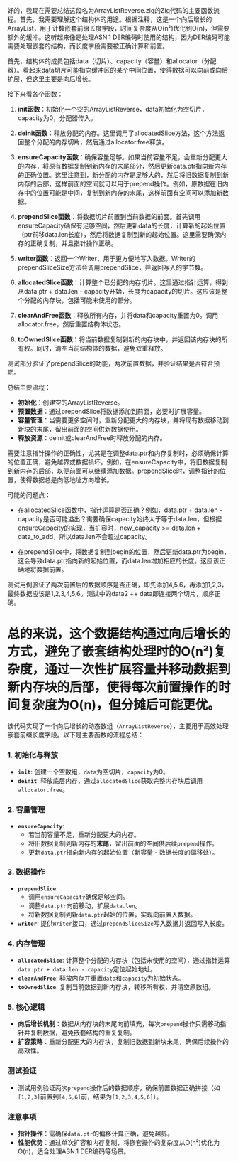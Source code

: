 好的，我现在需要总结这段名为ArrayListReverse.zig的Zig代码的主要函数流程。首先，我需要理解这个结构体的用途。根据注释，这是一个向后增长的ArrayList，用于计数嵌套前缀长度字段，时间复杂度从O(n²)优化到O(n)，但需要额外的缓冲。这听起来像是处理ASN.1 DER编码时使用的结构，因为DER编码可能需要处理嵌套的结构，而长度字段需要被正确计算和前置。

首先，结构体的成员包括data（切片）、capacity（容量）和allocator（分配器）。看起来data切片可能指向缓冲区的某个中间位置，使得数据可以向前或向后扩展，但这里主要是向后增长。

接下来看各个函数：

1. **init函数**：初始化一个空的ArrayListReverse，data初始化为空切片，capacity为0，分配器传入。

2. **deinit函数**：释放分配的内存。这里调用了allocatedSlice方法，这个方法返回整个分配的内存切片，然后通过allocator.free释放。

3. **ensureCapacity函数**：确保容量足够。如果当前容量不足，会重新分配更大的内存，将原有数据复制到新内存的末尾部分，然后更新data.ptr指向新内存的正确位置。这里注意到，新分配的内存是足够大的，然后将旧数据复制到新内存的后部，这样前面的空间就可以用于prepend操作。例如，原数据在旧内存中的位置可能是中间，复制到新内存的末尾，这样前面有空间可以添加新数据。

4. **prependSlice函数**：将数据切片前置到当前数据的前面。首先调用ensureCapacity确保有足够空间，然后更新data的长度，计算新的起始位置（ptr前移data.len长度），然后将数据复制到新的起始位置。这里需要确保内存的正确复制，并且指针操作正确。

5. **writer函数**：返回一个Writer，用于更方便地写入数据。Writer的prependSliceSize方法会调用prependSlice，并返回写入的字节数。

6. **allocatedSlice函数**：计算整个已分配的内存切片。这里通过指针运算，得到从data.ptr + data.len - capacity开始，长度为capacity的切片。这应该是整个分配的内存块，包括可能未使用的部分。

7. **clearAndFree函数**：释放所有内存，并将data和capacity重置为0。调用allocator.free，然后重置结构体状态。

8. **toOwnedSlice函数**：将当前数据复制到新的内存块中，并返回该内存块的所有权。同时，清空当前结构体的数据，避免双重释放。

测试部分验证了prependSlice的功能，两次前置数据，并验证结果是否符合预期。

总结主要流程：

- **初始化**：创建空的ArrayListReverse。
- **预置数据**：通过prependSlice将数据添加到前面，必要时扩展容量。
- **容量管理**：当需要更多空间时，重新分配更大的内存块，并将现有数据移动到新块的末尾，留出前面的空间供新数据使用。
- **释放资源**：deinit或clearAndFree时释放分配的内存。

需要注意指针操作的正确性，尤其是在调整data.ptr和内存复制时，必须确保计算的位置正确，避免越界或数据损坏。例如，在ensureCapacity中，将旧数据复制到新内存的后部，以便前面可以继续添加数据。prependSlice时，调整指针的位置，使得数据总是向低地址方向增长。

可能的问题点：

- 在allocatedSlice函数中，指针运算是否正确？例如，data.ptr + data.len - capacity是否可能溢出？需要确保capacity始终大于等于data.len，但根据ensureCapacity的实现，当扩容时，new_capacity >= data.len + data_to_add，所以data.len不会超过capacity。

- 在prependSlice中，将数据复制到begin的位置，然后更新data.ptr为begin，这会导致data.ptr指向新的起始位置，而data.len增加相应的长度。这应该正确地将数据前置。

测试用例验证了两次前置后的数据顺序是否正确，即先添加4,5,6，再添加1,2,3，最终数据应该是1,2,3,4,5,6。测试中的data2 ++ data即连接两个切片，顺序正确。

总的来说，这个数据结构通过向后增长的方式，避免了嵌套结构处理时的O(n²)复杂度，通过一次性扩展容量并移动数据到新内存块的后部，使得每次前置操作的时间复杂度为O(n)，但分摊后可能更优。
================================================
该代码实现了一个向后增长的动态数组（`ArrayListReverse`），主要用于高效处理嵌套前缀长度字段。以下是主要函数的流程总结：

### 1. **初始化与释放**
- **`init`**: 创建一个空数组，`data`为空切片，`capacity`为0。
- **`deinit`**: 释放底层内存，通过`allocatedSlice`获取完整内存块后调用`allocator.free`。

### 2. **容量管理**
- **`ensureCapacity`**: 
  - 若当前容量不足，重新分配更大的内存。
  - 将旧数据复制到新内存的**末尾**，留出前面的空间供后续`prepend`操作。
  - 更新`data.ptr`指向新内存的起始位置（新容量 - 数据长度的偏移处）。

### 3. **数据操作**
- **`prependSlice`**:
  - 调用`ensureCapacity`确保足够空间。
  - 调整`data.ptr`向前移动，扩展`data.len`。
  - 将新数据复制到新`data.ptr`起始的位置，实现向前置入数据。
- **`writer`**: 提供`Writer`接口，通过`prependSliceSize`写入数据并返回写入长度。

### 4. **内存管理**
- **`allocatedSlice`**: 计算整个分配的内存块（包括未使用的空间），通过指针运算`data.ptr + data.len - capacity`定位起始地址。
- **`clearAndFree`**: 释放内存并重置`data`和`capacity`为初始状态。
- **`toOwnedSlice`**: 复制当前数据到新内存块，转移所有权，并清空原数组。

### 5. **核心逻辑**
- **向后增长机制**：数据从内存块的末尾向前填充，每次`prepend`操作只需移动指针并复制数据，避免嵌套结构的重复复制。
- **扩容策略**：重新分配更大的内存块，复制旧数据到新块末尾，确保后续操作的高效性。

### 测试验证
- 测试用例验证两次`prepend`操作后的数据顺序，确保前置数据正确拼接（如`[1,2,3]`前置到`[4,5,6]`前，结果为`[1,2,3,4,5,6]`）。

### 注意事项
- **指针操作**：需确保`data.ptr`的偏移计算正确，避免越界。
- **性能优势**：通过单次扩容和内存复制，将嵌套操作的复杂度从O(n²)优化为O(n)，适合处理ASN.1 DER编码等场景。